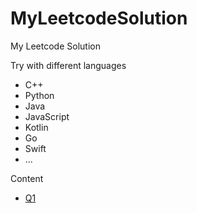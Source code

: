 # MyLeetcodeSolution
My Leetcode Solution

Try with different languages
- C++
- Python
- Java
- JavaScript
- Kotlin
- Go
- Swift
- ...

Content
- [Q1](./Q1.md)
